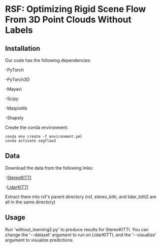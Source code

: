 # RSF: Optimizing Rigid Scene Flow From 3D Point Clouds Without Labels

## Installation
Our code has the following dependencies:

-PyTorch

-PyTorch3D

-Mayavi

-Scipy

-Matplotlib

-Shapely

Create the conda environment:

```angular2html
conda env create -f environment.yml
conda activate segflow3
```

## Data
Download the data from the following links:

-[StereoKITTI](https://drive.google.com/file/d/1j4-0QINSmqJYseIONSK2hbW_-9DLQ8Ak/view?usp=sharing)

-[LidarKITTI](https://drive.google.com/file/d/1FmBD_c5q0O7JMd9ufKyHkuMg7V0bRR_f/view?usp=sharing)

Extract them into rsf's parent directory 
(rsf, stereo_kitti, and lidar_kitti2 are all in the same directory)

## Usage
Run 'without_learning2.py' to produce results for StereoKITTI. 
You can change the '--dataset' argument to run on LidarKITTI, 
and the '--visualize' argument to visualize predictions. 
